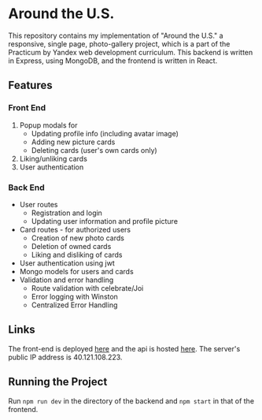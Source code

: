 # Around the U.S.

This repository contains my implementation of "Around the U.S." a responsive, single page, photo-gallery project, which is a part of the Practicum by Yandex web development curriculum.   This backend is written in Express, using MongoDB, and the frontend is written in React.

## Features

### Front End
1. Popup modals for
   - Updating profile info (including avatar image) 
   - Adding new picture cards
   - Deleting cards (user's own cards only)
2. Liking/unliking cards 
3. User authentication

### Back End
- User routes
  - Registration and login
  - Updating user information and profile picture
- Card routes - for authorized users
  - Creation of new photo cards
  - Deletion of owned cards
  - Liking and disliking of cards
- User authentication using jwt
- Mongo models for users and cards
- Validation and error handling
  - Route validation with celebrate/Joi
  - Error logging with Winston
  - Centralized Error Handling


## Links
The front-end is deployed [here](https://kevin.students.nomoreparties.site/) and the api is hosted [here](https://api.kevin.students.nomoreparties.site/). The server's public IP address is 40.121.108.223.



## Running the Project

Run `npm run dev` in the directory of the backend and `npm start` in that of the frontend.
